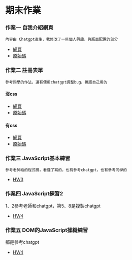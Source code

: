 # 期末作業
### 作業一 自我介紹網頁
    內容由 Chatgpt產生，我修改了一些個人興趣，與版面配置的部分
   * [網頁](https://github.com/yawem0525/wp/blob/master/html/%E8%87%AA%E6%88%91%E4%BB%8B%E7%B4%B9.html)
   * [原始碼](https://htmlpreview.github.io/?https://github.com/yawem0525/wp/blob/master/html/%E8%87%AA%E6%88%91%E4%BB%8B%E7%B4%B9.html)
### 作業二 註冊表單
    參考同學的作法，還有使用chatgpt調整bug，排版自己用的
#### 沒css
  * [網頁](https://htmlpreview.github.io/?https://github.com/yawem0525/wp/blob/master/%E8%A8%BB%E5%86%8A%E9%A0%81%E9%9D%A2.html)
  * [原始碼](https://github.com/yawem0525/wp/blob/master/%E8%A8%BB%E5%86%8A%E9%A0%81%E9%9D%A2.html)
#### 有css
  * [網頁](https://htmlpreview.github.io/?https://github.com/yawem0525/wp/blob/master/%E8%A8%BB%E5%86%8A%E9%A0%81%E9%9D%A2css.html)
  * [原始碼](https://github.com/yawem0525/wp/blob/master/%E8%A8%BB%E5%86%8A%E9%A0%81%E9%9D%A2css.html)
### 作業三 JavaScript基本練習
    參考老師給的程式碼，看懂了寫的，也有參考chatgpt，也有參考同學的
  * [HW3](https://github.com/yawem0525/wp/tree/master/HW3)
### 作業四 JavaScript練習2
   1、2參考老師和chatgpt，第5、8是複製chatgpt
  * [HW4](https://github.com/yawem0525/wp/tree/master/HW4)
### 作業五 DOM的JavaScript操縱練習
   都是參考chatgpt
  * [HW4](https://github.com/yawem0525/wp/tree/master/HW4)
